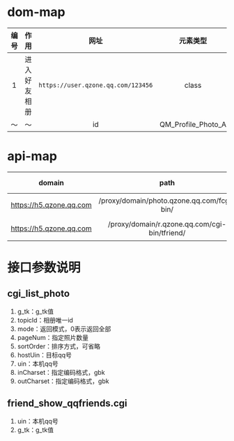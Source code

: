 # dom-map
编号 | 作用 | 网址 | 元素类型 | 元素名
:-: | :-: | :-: | :-: | :-:
1 | 进入好友相册 | `https://user.qzone.qq.com/123456` | class | btn-fs-sure
 | ～ | ～ | id | QM_Profile_Photo_A

# api-map
domain | path | apt-name | api-function | data-type | request-type
:-: | :-: | :-: | :-: | :-: | :-:
https://h5.qzone.qq.com | /proxy/domain/photo.qzone.qq.com/fcgi-bin/ | cgi_list_photo | 返回照片列表 | jsonp | GET
https://h5.qzone.qq.com | /proxy/domain/r.qzone.qq.com/cgi-bin/tfriend/ | friend_show_qqfriends.cgi | 获取qq好友列表 | jsonp | GET


# 接口参数说明
## cgi_list_photo
1. g_tk：g_tk值
2. topicId：相册唯一id
3. mode：返回模式，0表示返回全部
4. pageNum：指定照片数量
5. sortOrder：排序方式，可省略
6. hostUin：目标qq号
7. uin：本机qq号
8. inCharset：指定编码格式，gbk
9. outCharset：指定编码格式，gbk

## friend_show_qqfriends.cgi
1. uin：本机qq号
2. g_tk：g_tk值
